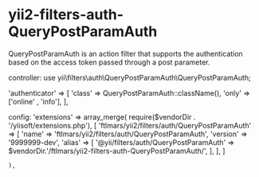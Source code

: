 # yii2-filters-auth-QueryPostParamAuth
QueryPostParamAuth is an action filter that supports the authentication based on the access token passed through a post parameter.

controller:
use yii\filters\auth\QueryPostParamAuth\QueryPostParamAuth;

'authenticator' => [
        'class' => QueryPostParamAuth::className(),
        'only' => ['online' , 'info'],
    ],


config: 
    'extensions' => array_merge(
        require($vendorDir . '/yiisoft/extensions.php'),
        [
            'ftlmars/yii2/filters/auth/QueryPostParamAuth' => [
                'name' => 'ftlmars/yii2/filters/auth/QueryPostParamAuth',
                'version' => '9999999-dev',
                'alias' => [
                    '@yii/filters/auth/QueryPostParamAuth' => $vendorDir.'/ftlmars/yii2-filters-auth-QueryPostParamAuth/',
                ],
            ],
        ]

    ),
